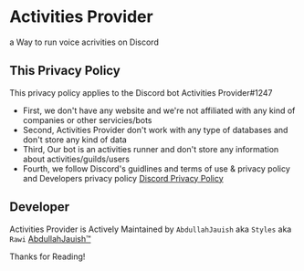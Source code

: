 # Activities Provider
a Way to run voice acrivities on Discord 

## This Privacy Policy 
This privacy policy applies to the Discord bot Activities Provider#1247

- First, we don't have any website and we're not affiliated with any kind of companies or other servicies/bots
- Second, Activities Provider don't work with any type of databases and don't store any kind of data
- Third, Our bot is an activities runner and don't store any information about activities/guilds/users
- Fourth, we follow Discord's guidlines and terms of use & privacy policy and Developers privacy policy
[Discord Privacy Policy](https://discord.com/privacy)

## Developer
Activities Provider is Actively Maintained by `AbdullahJauish` aka `Styles` aka `Rawi` [AbdullahJauish™](https://jauish.com)


Thanks for Reading!
